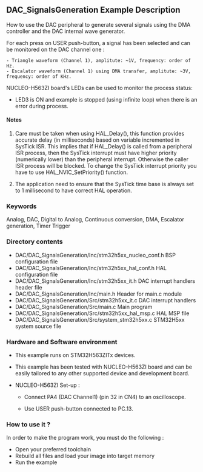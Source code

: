 ## <b>DAC_SignalsGeneration Example Description</b>

How to use the DAC peripheral to generate several signals using the DMA
controller and the DAC internal wave generator.

For each press on USER push-button, a signal has been selected and can be monitored on the DAC channel one :

    - Triangle waveform (Channel 1), amplitute: ~1V, frequency: order of Hz.
    - Escalator waveform (Channel 1) using DMA transfer, amplitute: ~3V, frequency: order of KHz.

NUCLEO-H563ZI board's LEDs can be used to monitor the process status:

  - LED3 is ON and example is stopped (using infinite loop) when there is an error during process.

#### <b>Notes</b>

 1. Care must be taken when using HAL_Delay(), this function provides accurate delay (in milliseconds)
    based on variable incremented in SysTick ISR. This implies that if HAL_Delay() is called from
    a peripheral ISR process, then the SysTick interrupt must have higher priority (numerically lower)
    than the peripheral interrupt. Otherwise the caller ISR process will be blocked.
    To change the SysTick interrupt priority you have to use HAL_NVIC_SetPriority() function.
      
 2. The application need to ensure that the SysTick time base is always set to 1 millisecond
    to have correct HAL operation.

### <b>Keywords</b>

Analog, DAC, Digital to Analog, Continuous conversion, DMA, Escalator generation, Timer Trigger

### <b>Directory contents</b>

  - DAC/DAC_SignalsGeneration/Inc/stm32h5xx_nucleo_conf.h BSP configuration file
  - DAC/DAC_SignalsGeneration/Inc/stm32h5xx_hal_conf.h    HAL configuration file
  - DAC/DAC_SignalsGeneration/Inc/stm32h5xx_it.h          DAC interrupt handlers header file
  - DAC/DAC_SignalsGeneration/Inc/main.h                  Header for main.c module  
  - DAC/DAC_SignalsGeneration/Src/stm32h5xx_it.c          DAC interrupt handlers
  - DAC/DAC_SignalsGeneration/Src/main.c                  Main program
  - DAC/DAC_SignalsGeneration/Src/stm32h5xx_hal_msp.c     HAL MSP file
  - DAC/DAC_SignalsGeneration/Src/system_stm32h5xx.c      STM32H5xx system source file

### <b>Hardware and Software environment</b>

  - This example runs on STM32H563ZITx devices.

  - This example has been tested with NUCLEO-H563ZI board and can be
    easily tailored to any other supported device and development board.

  - NUCLEO-H563ZI Set-up :

      - Connect PA4 (DAC Channel1) (pin 32 in CN4) to an oscilloscope.
      
      - Use USER push-button connected to PC.13.

### <b>How to use it ?</b>

In order to make the program work, you must do the following :

 - Open your preferred toolchain 
 - Rebuild all files and load your image into target memory
 - Run the example
